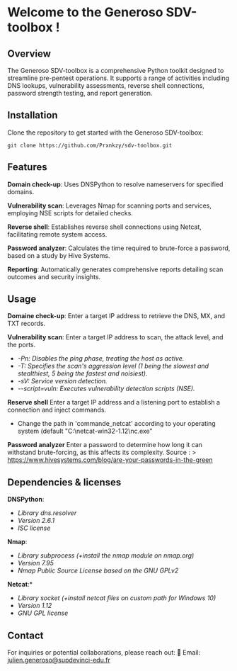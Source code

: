 # Welcome to the Generoso SDV-toolbox !

## Overview
The Generoso SDV-toolbox is a comprehensive Python toolkit designed to streamline pre-pentest operations. It supports a range of activities including DNS lookups, vulnerability assessments, reverse shell connections, password strength testing, and report generation.

## Installation
Clone the repository to get started with the Generoso SDV-toolbox:

    git clone https://github.com/Prxnkzy/sdv-toolbox.git
    
## Features
**Domain check-up**: Uses DNSPython to resolve nameservers for specified domains.

**Vulnerability scan**: Leverages Nmap for scanning ports and services, employing NSE scripts for detailed checks.

**Reverse shell**: Establishes reverse shell connections using Netcat, facilitating remote system access.

**Password analyzer**: Calculates the time required to brute-force a password, based on a study by Hive Systems.

**Reporting**: Automatically generates comprehensive reports detailing scan outcomes and security insights.

## Usage
**Domaine check-up**:
Enter a target IP address to retrieve the DNS, MX, and TXT records.

**Vulnerability scan**:
Enter a target IP address to scan, the attack level, and the ports.
+ *-Pn: Disables the ping phase, treating the host as active.*
+ *-T: Specifies the scan's aggression level (1 being the slowest and stealthiest, 5 being the fastest and noisiest).*
+ *-sV: Service version detection.*
+ *--script=vuln: Executes vulnerability detection scripts (NSE).*

**Reserve shell**
Enter a target IP address and a listening port to establish a connection and inject commands.
+ Change the path in 'commande_netcat' according to your operating system (default "C:\netcat-win32-1.12\nc.exe"

**Password analyzer**
Enter a password to determine how long it can withstand brute-forcing, as this affects its complexity.
Source : > https://www.hivesystems.com/blog/are-your-passwords-in-the-green

## Dependencies & licenses
**DNSPython**:
+ *Library dns.resolver*
+ *Version 2.6.1*
+ *ISC license*

**Nmap**:
+ *Library subprocess (+install the nmap module on nmap.org)*
+ *Version 7.95*
+ *Nmap Public Source License based on the GNU GPLv2*

**Netcat**:* 
+ *Library socket (+install netcat files on custom path for Windows 10)*
+ *Version 1.12*
+ *GNU GPL license*

## Contact
For inquiries or potential collaborations, please reach out:
📧 Email: julien.generoso@supdevinci-edu.fr


